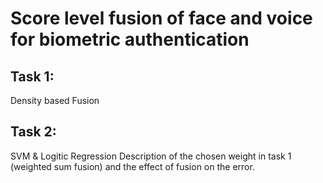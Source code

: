 # Score level fusion of  face and voice for biometric authentication 
##  Task 1:
Density based Fusion
## Task 2:
SVM & Logitic Regression
Description of the chosen weight in task 1 (weighted sum fusion) and the effect of fusion on the error. 
